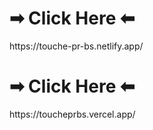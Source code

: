 <h1>
  ➡ Click Here ⬅
</h1>
https://touche-pr-bs.netlify.app/

<h1>
  ➡ Click Here ⬅
</h1>
https://toucheprbs.vercel.app/
